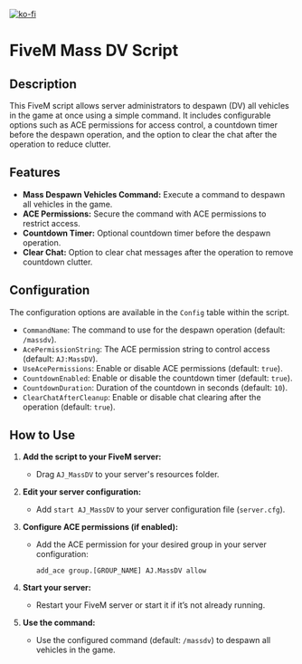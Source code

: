 [![ko-fi](https://ko-fi.com/img/githubbutton_sm.svg)](https://ko-fi.com/S6S310DONO)
# FiveM Mass DV Script

## Description

This FiveM script allows server administrators to despawn (DV) all vehicles in the game at once using a simple command. It includes configurable options such as ACE permissions for access control, a countdown timer before the despawn operation, and the option to clear the chat after the operation to reduce clutter.

## Features

- **Mass Despawn Vehicles Command:** Execute a command to despawn all vehicles in the game.
- **ACE Permissions:** Secure the command with ACE permissions to restrict access.
- **Countdown Timer:** Optional countdown timer before the despawn operation.
- **Clear Chat:** Option to clear chat messages after the operation to remove countdown clutter.

## Configuration

The configuration options are available in the `Config` table within the script.

- `CommandName`: The command to use for the despawn operation (default: `/massdv`).
- `AcePermissionString`: The ACE permission string to control access (default: `AJ:MassDV`).
- `UseAcePermissions`: Enable or disable ACE permissions (default: `true`).
- `CountdownEnabled`: Enable or disable the countdown timer (default: `true`).
- `CountdownDuration`: Duration of the countdown in seconds (default: `10`).
- `ClearChatAfterCleanup`: Enable or disable chat clearing after the operation (default: `true`).

## How to Use

1. **Add the script to your FiveM server:**
   - Drag `AJ_MassDV` to your server's resources folder.

2. **Edit your server configuration:**
   - Add `start AJ_MassDV` to your server configuration file (`server.cfg`).

3. **Configure ACE permissions (if enabled):**
   - Add the ACE permission for your desired group in your server configuration:
     ```
     add_ace group.[GROUP_NAME] AJ.MassDV allow
     ```

4. **Start your server:**
   - Restart your FiveM server or start it if it’s not already running.

5. **Use the command:**
   - Use the configured command (default: `/massdv`) to despawn all vehicles in the game.
